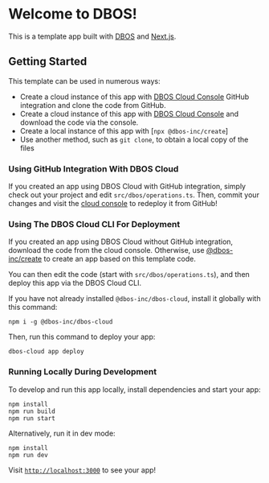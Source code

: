 # Welcome to DBOS!

This is a template app built with [DBOS](https://dbos.dev) and [Next.js](https://nextjs.org/).

## Getting Started

This template can be used in numerous ways:
- Create a cloud instance of this app with [DBOS Cloud Console](https://console.dbos.dev/launch) GitHub integration and clone the code from GitHub.
- Create a cloud instance of this app with [DBOS Cloud Console](https://console.dbos.dev/launch) and download the code via the console.
- Create a local instance of this app with [`npx @dbos-inc/create`]
- Use another method, such as `git clone`, to obtain a local copy of the files

### Using GitHub Integration With DBOS Cloud

If you created an app using DBOS Cloud with GitHub integration, simply check out your project and edit `src/dbos/operations.ts`.
Then, commit your changes and visit the [cloud console](https://console.dbos.dev/applications) to redeploy it from GitHub!

### Using The DBOS Cloud CLI For Deployment

If you created an app using DBOS Cloud without GitHub integration, download the code from the cloud console.  Otherwise, use [@dbos-inc/create](https://docs.dbos.dev/typescript/reference/tools/cli#npx-dbos-inccreate) to create an app based on this template code.

You can then edit the code (start with `src/dbos/operations.ts`), and then deploy this app via the DBOS Cloud CLI.

If you have not already installed `@dbos-inc/dbos-cloud`, install it globally with this command:

```shell
npm i -g @dbos-inc/dbos-cloud
```

Then, run this command to deploy your app:

```shell
dbos-cloud app deploy
```

### Running Locally During Development

To develop and run this app locally, install dependencies and start your app:

```shell
npm install
npm run build
npm run start
```

Alternatively, run it in dev mode:

```shell
npm install
npm run dev
```

Visit [`http://localhost:3000`](http://localhost:3000) to see your app!
